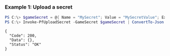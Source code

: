 ### Example 1: Upload a secret
```powershell
PS C:\> $gameSecret = @{ Name = "MySecret"; Value = "MySecretValue"; ExpirationDate = "2026-01-01" }
PS C:\> Invoke-PfUploadSecret -GameSecret $gameSecret | ConvertTo-Json -depth 5
```

```output
{
  "Code": 200,
  "Data": {},
  "Status": "OK"
}
```

